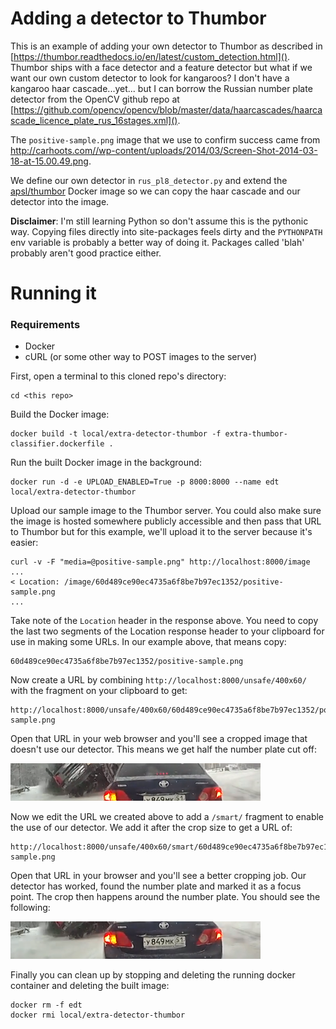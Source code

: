 # Adding a detector to Thumbor
This is an example of adding your own detector to Thumbor as described in [https://thumbor.readthedocs.io/en/latest/custom_detection.html](). Thumbor ships with a face detector and a feature detector but what if we want our own custom detector to look for kangaroos? I don't have a kangaroo haar cascade...yet... but I can borrow the Russian number plate detector from the OpenCV github repo at [https://github.com/opencv/opencv/blob/master/data/haarcascades/haarcascade_licence_plate_rus_16stages.xml]().

The `positive-sample.png` image that we use to confirm success came from http://carhoots.com//wp-content/uploads/2014/03/Screen-Shot-2014-03-18-at-15.00.49.png.

We define our own detector in `rus_pl8_detector.py` and extend the [apsl/thumbor](https://hub.docker.com/r/apsl/thumbor/) Docker image so we can copy the haar cascade and our detector into the image.

**Disclaimer**: I'm still learning Python so don't assume this is the pythonic way. Copying files directly into site-packages feels dirty and the `PYTHONPATH` env variable is probably a better way of doing it. Packages called 'blah' probably aren't good practice either.

# Running it

### Requirements
 - Docker
 - cURL (or some other way to POST images to the server)

First, open a terminal to this cloned repo's directory:

    cd <this repo>

Build the Docker image:

    docker build -t local/extra-detector-thumbor -f extra-thumbor-classifier.dockerfile .

Run the built Docker image in the background:

    docker run -d -e UPLOAD_ENABLED=True -p 8000:8000 --name edt local/extra-detector-thumbor

Upload our sample image to the Thumbor server. You could also make sure the image is hosted somewhere publicly accessible and then pass that URL to Thumbor but for this example, we'll upload it to the server because it's easier:

    curl -v -F "media=@positive-sample.png" http://localhost:8000/image
    ...
    < Location: /image/60d489ce90ec4735a6f8be7b97ec1352/positive-sample.png
    ...

Take note of the `Location` header in the response above. You need to copy the last two segments of the Location response header to your clipboard for use in making some URLs. In our example above, that means copy:

    60d489ce90ec4735a6f8be7b97ec1352/positive-sample.png

Now create a URL by combining `http://localhost:8000/unsafe/400x60/` with the fragment on your clipboard to get:

    http://localhost:8000/unsafe/400x60/60d489ce90ec4735a6f8be7b97ec1352/positive-sample.png

Open that URL in your web browser and you'll see a cropped image that doesn't use our detector. This means we get half the number plate cut off:

![dumb cropping](result-dumb-crop.png)

Now we edit the URL we created above to add a `/smart/` fragment to enable the use of our detector. We add it after the crop size to get a URL of:

    http://localhost:8000/unsafe/400x60/smart/60d489ce90ec4735a6f8be7b97ec1352/positive-sample.png

Open that URL in your browser and you'll see a better cropping job. Our detector has worked, found the number plate and marked it as a focus point. The crop then happens around the number plate. You should see the following:

![smart cropping](result-smart-crop.png)

Finally you can clean up by stopping and deleting the running docker container and deleting the built image:

    docker rm -f edt
    docker rmi local/extra-detector-thumbor
